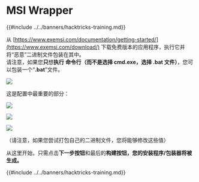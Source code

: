 # MSI Wrapper

{{#include ../../banners/hacktricks-training.md}}

从 [https://www.exemsi.com/documentation/getting-started/](https://www.exemsi.com/download/) 下载免费版本的应用程序，执行它并将“恶意”二进制文件包装在其中。\
请注意，如果您**只**想**执行** **命令行（而不是选择 cmd.exe，选择 .bat 文件）**，您可以包装一个“**.bat**”文件。

![](<../../images/image (417).png>)

这是配置中最重要的部分：

![](<../../images/image (312).png>)

![](<../../images/image (346).png>)

![](<../../images/image (1072).png>)

（请注意，如果您尝试打包自己的二进制文件，您将能够修改这些值）

从这里开始，只需点击**下一步按钮**和最后的**构建按钮，您的安装程序/包装器将被生成。**

{{#include ../../banners/hacktricks-training.md}}
